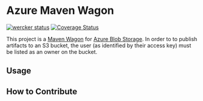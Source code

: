 # Azure Maven Wagon
[![wercker status](https://app.wercker.com/status/8a0a7e4f303936972d5f9e607a516924/m "wercker status")](https://app.wercker.com/project/bykey/8a0a7e4f303936972d5f9e607a516924) [![Coverage Status](https://coveralls.io/repos/github/carlosmiranda/azureblob-maven-wagon/badge.svg?branch=master)](https://coveralls.io/github/carlosmiranda/azureblob-maven-wagon?branch=master)

This project is a [Maven Wagon][wagon] for [Azure Blob Storage][azureblob].  In order to to publish artifacts to an S3 bucket, the user (as identified by their access key) must be listed as an owner on the bucket.

## Usage


## How to Contribute

[azureblob]: https://azure.microsoft.com/en-us/documentation/services/storage/
[wagon]: http://maven.apache.org/wagon/